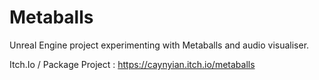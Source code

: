 # Metaballs
Unreal Engine project experimenting with Metaballs and audio visualiser.

Itch.Io / Package Project : https://caynyian.itch.io/metaballs
